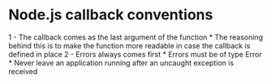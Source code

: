 # Node.js callback conventions

1 - The callback comes as the last argument of the function
    * The reasoning behind this is to make the function more readable in case the callback is defined in place
2 - Errors always comes first
    * Errors must be of type Error
    * Never leave an application running after an uncaught exception is received